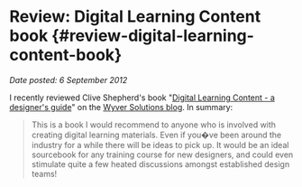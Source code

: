 # Review: Digital Learning Content book {#review-digital-learning-content-book}

_Date posted: 6 September 2012_

I recently reviewed Clive Shepherd's book "[Digital Learning Content - a designer's guide](http://clive-shepherd.blogspot.co.uk/2012/01/digital-learning-content-designers.html)" on the [Wyver Solutions blog](http://www.wyversolutions.co.uk/cms/2012/09/06/review-digital-learning-content-a-designers-guide/). In summary:

> This is a book I would recommend to anyone who is involved with creating digital learning materials. Even if you�ve been around the industry for a while there will be ideas to pick up. It would be an ideal sourcebook for any training course for new designers, and could even stimulate quite a few heated discussions amongst established design teams!